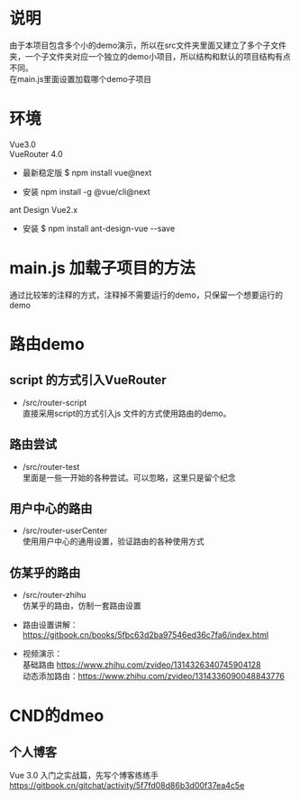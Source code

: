 # 说明
由于本项目包含多个小的demo演示，所以在src文件夹里面又建立了多个子文件夹，一个子文件夹对应一个独立的demo小项目，所以结构和默认的项目结构有点不同。  
在main.js里面设置加载哪个demo子项目

# 环境
Vue3.0  
VueRouter 4.0  
* 最新稳定版
$ npm install vue@next

* 安装 
npm install -g @vue/cli@next

ant Design Vue2.x
* 安装 
$ npm install ant-design-vue --save


# main.js 加载子项目的方法
通过比较笨的注释的方式，注释掉不需要运行的demo，只保留一个想要运行的demo

# 路由demo

## script 的方式引入VueRouter
* /src/router-script  
直接采用script的方式引入js 文件的方式使用路由的demo。

## 路由尝试
* /src/router-test   
里面是一些一开始的各种尝试。可以忽略，这里只是留个纪念

## 用户中心的路由 
* /src/router-userCenter  
使用用户中心的通用设置，验证路由的各种使用方式
 

## 仿某乎的路由 
* /src/router-zhihu  
仿某乎的路由，仿制一套路由设置  

* 路由设置讲解：
https://gitbook.cn/books/5fbc63d2ba97546ed36c7fa6/index.html 

* 视频演示：  
基础路由 https://www.zhihu.com/zvideo/1314326340745904128  
动态添加路由：https://www.zhihu.com/zvideo/1314336090048843776 

# CND的dmeo

## 个人博客
Vue 3.0 入门之实战篇，先写个博客练练手
https://gitbook.cn/gitchat/activity/5f7fd08d86b3d00f37ea4c5e 

 